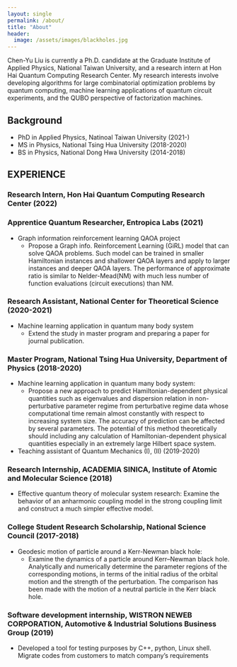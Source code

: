 ```yaml
---
layout: single
permalink: /about/
title: "About"
header:
  image: /assets/images/blackholes.jpg
---
```


Chen-Yu Liu is currently a Ph.D. candidate at the Graduate Institute of Applied Physics, National Taiwan University, and a research intern at Hon Hai Quantum Computing Research Center. My research interests involve developing algorithms for large combinatorial optimization problems by quantum computing, machine learning applications of quantum circuit experiments, and the QUBO perspective of factorization machines. 


## Background

* PhD in Applied Physics, Natinoal Taiwan University (2021-)
* MS in Physics, National Tsing Hua University (2018-2020) 
* BS in Physics, National Dong Hwa University (2014-2018)

## EXPERIENCE

### Research Intern, Hon Hai Quantum Computing Research Center (2022)

### Apprentice Quantum Researcher, Entropica Labs (2021)
* Graph information reinforcement learning QAOA project  
  - Propose a Graph info. Reinforcement Learning (GiRL) model that can solve 
	QAOA problems. Such model can be trained in smaller Hamiltonian instances
	and shallower QAOA layers and apply to larger instances and deeper QAOA 
	layers. The performance of approximate ratio is similar to Nelder-Mead(NM) 
	with much less number of function evaluations (circuit executions) than NM.

### Research Assistant, National Center for Theoretical Science (2020-2021)
* Machine learning application in quantum many body system
  - Extend the study in master program and preparing a paper for journal publication.


### Master Program, National Tsing Hua University, Department of Physics (2018-2020)
* Machine learning application in quantum many body system:
  - Propose a new approach to predict Hamiltonian-dependent physical quantities such as eigenvalues and dispersion relation in non-perturbative parameter regime from perturbative regime data whose computational time remain almost constantly with respect to increasing system size. The accuracy of prediction can be affected by several parameters. The potential of this method theoretically should including any calculation of Hamiltonian-dependent physical quantities especially in an extremely large Hilbert space system. 
* Teaching assistant of Quantum Mechanics (I), (II) (2019-2020)

### Research Internship,  ACADEMIA SINICA, Institute of  Atomic and Molecular Science (2018)                                                  		           
* Effective quantum theory of molecular system research:
Examine the behavior of an anharmonic coupling model in the strong coupling limit and construct a much simpler effective model.

### College Student Research Scholarship, National Science Council   (2017-2018)

* Geodesic motion of particle around a Kerr-Newman black hole:
  - Examine the dynamics of a particle around  Kerr–Newman black hole. Analytically and numerically determine the parameter regions of the 
corresponding motions, in terms of the initial radius of the orbital motion and the strength of the perturbation. The comparison has been made with 
the motion of a neutral particle in the Kerr black hole.

### Software development internship,  WISTRON NEWEB CORPORATION, Automotive & Industrial Solutions Business Group (2019)
* Developed a tool for testing purposes by C++, python, Linux shell.
Migrate codes from customers to match company’s requirements
